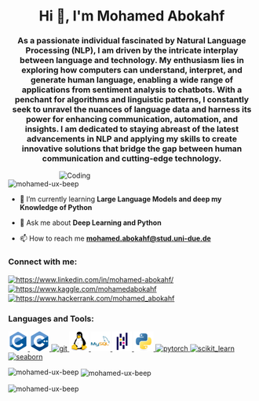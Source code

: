 <h1 align="center">Hi 👋, I'm Mohamed Abokahf</h1>
<h3 align="center">As a passionate individual fascinated by Natural Language Processing (NLP), I am driven by the intricate interplay between language and technology. My enthusiasm lies in exploring how computers can understand, interpret, and generate human language, enabling a wide range of applications from sentiment analysis to chatbots. With a penchant for algorithms and linguistic patterns, I constantly seek to unravel the nuances of language data and harness its power for enhancing communication, automation, and insights. I am dedicated to staying abreast of the latest advancements in NLP and applying my skills to create innovative solutions that bridge the gap between human communication and cutting-edge technology.</h3>
<img align="right" alt="Coding" width="400" src="https://camo.githubusercontent.com/8bf6f6d78abc81fcf9c49f10649423e73ea44bc248e83aaae8759d401c829a84/68747470733a2f2f70687973696373677572756b756c2e66696c65732e776f726470726573732e636f6d2f323031392f30322f6368617261637465722d312e676966">

<p align="left"> <img src="https://komarev.com/ghpvc/?username=mohamed-ux-beep&label=Profile%20views&color=0e75b6&style=flat" alt="mohamed-ux-beep" /> </p>

- 🌱 I’m currently learning **Large Language Models and deep my Knowledge of Python**

- 💬 Ask me about **Deep Learning and Python**

- 📫 How to reach me **mohamed.abokahf@stud.uni-due.de**

<h3 align="left">Connect with me:</h3>
<p align="left">
<a href="https://www.linkedin.com/in/mohamed-abokahf/" target="blank"><img align="center" src="https://raw.githubusercontent.com/rahuldkjain/github-profile-readme-generator/master/src/images/icons/Social/linked-in-alt.svg" alt="https://www.linkedin.com/in/mohamed-abokahf/" height="30" width="40" /></a>
<a href="https://www.kaggle.com/mohamedabokahf" target="blank"><img align="center" src="https://raw.githubusercontent.com/rahuldkjain/github-profile-readme-generator/master/src/images/icons/Social/kaggle.svg" alt="https://www.kaggle.com/mohamedabokahf" height="30" width="40" /></a>
<a href="https://www.hackerrank.com/https://www.hackerrank.com/mohamed_abokahf" target="blank"><img align="center" src="https://raw.githubusercontent.com/rahuldkjain/github-profile-readme-generator/master/src/images/icons/Social/hackerrank.svg" alt="https://www.hackerrank.com/mohamed_abokahf" height="30" width="40" /></a>
</p>

<h3 align="left">Languages and Tools:</h3>
<p align="left"> <a href="https://www.cprogramming.com/" target="_blank" rel="noreferrer"> <img src="https://raw.githubusercontent.com/devicons/devicon/master/icons/c/c-original.svg" alt="c" width="40" height="40"/> </a> <a href="https://www.w3schools.com/cpp/" target="_blank" rel="noreferrer"> <img src="https://raw.githubusercontent.com/devicons/devicon/master/icons/cplusplus/cplusplus-original.svg" alt="cplusplus" width="40" height="40"/> </a> <a href="https://git-scm.com/" target="_blank" rel="noreferrer"> <img src="https://www.vectorlogo.zone/logos/git-scm/git-scm-icon.svg" alt="git" width="40" height="40"/> </a> <a href="https://www.linux.org/" target="_blank" rel="noreferrer"> <img src="https://raw.githubusercontent.com/devicons/devicon/master/icons/linux/linux-original.svg" alt="linux" width="40" height="40"/> </a> <a href="https://www.mysql.com/" target="_blank" rel="noreferrer"> <img src="https://raw.githubusercontent.com/devicons/devicon/master/icons/mysql/mysql-original-wordmark.svg" alt="mysql" width="40" height="40"/> </a> <a href="https://pandas.pydata.org/" target="_blank" rel="noreferrer"> <img src="https://raw.githubusercontent.com/devicons/devicon/2ae2a900d2f041da66e950e4d48052658d850630/icons/pandas/pandas-original.svg" alt="pandas" width="40" height="40"/> </a> <a href="https://www.python.org" target="_blank" rel="noreferrer"> <img src="https://raw.githubusercontent.com/devicons/devicon/master/icons/python/python-original.svg" alt="python" width="40" height="40"/> </a> <a href="https://pytorch.org/" target="_blank" rel="noreferrer"> <img src="https://www.vectorlogo.zone/logos/pytorch/pytorch-icon.svg" alt="pytorch" width="40" height="40"/> </a> <a href="https://scikit-learn.org/" target="_blank" rel="noreferrer"> <img src="https://upload.wikimedia.org/wikipedia/commons/0/05/Scikit_learn_logo_small.svg" alt="scikit_learn" width="40" height="40"/> </a> <a href="https://seaborn.pydata.org/" target="_blank" rel="noreferrer"> <img src="https://seaborn.pydata.org/_images/logo-mark-lightbg.svg" alt="seaborn" width="40" height="40"/> </a> </p>

<p><img align="left" src="https://github-readme-stats.vercel.app/api/top-langs?username=mohamed-ux-beep&show_icons=true&locale=en&layout=compact" alt="mohamed-ux-beep" /></p>

<p>&nbsp;<img align="center" src="https://github-readme-stats.vercel.app/api?username=mohamed-ux-beep&show_icons=true&locale=en" alt="mohamed-ux-beep" /></p>

<p><img align="center" src="https://github-readme-streak-stats.herokuapp.com/?user=mohamed-ux-beep&" alt="mohamed-ux-beep" /></p>
